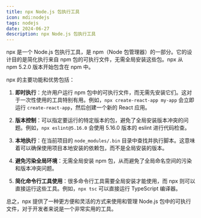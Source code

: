 ```yaml
---
title: npx Node.js 包执行工具
icon: mdi:nodejs
tags: nodejs
date: 2024-06-27
description: npx Node.js 包执行工具
---
```


npx 是一个 Node.js 包执行工具，是 npm（Node 包管理器）的一部分。它的设计目的是简化执行来自 npm 包的可执行文件，无需全局安装这些包。npx 从 npm 5.2.0 版本开始包含在 npm 中。

npx 的主要功能和优势包括：

1. **即时执行**：允许用户运行 npm 包中的可执行文件，而无需先安装它们。这对于一次性使用的工具特别有用。例如，`npx create-react-app my-app` 会立即运行 `create-react-app`，然后创建一个新的 React 应用。

2. **版本控制**：可以指定要运行的特定版本的包，避免了全局安装版本冲突的问题。例如，`npx eslint@5.16.0` 会使用 5.16.0 版本的 eslint 进行代码检查。

3. **本地执行**：在当前项目的 `node_modules/.bin` 目录中查找并执行脚本。这意味着可以确保使用项目本地安装的依赖包，而不是全局安装的版本。

4. **避免污染全局环境**：无需全局安装 npm 包，从而避免了全局命名空间的污染和版本冲突问题。

5. **简化命令行工具使用**：很多命令行工具需要全局安装才能使用，而 npx 则可以直接运行这些工具。例如，`npx tsc` 可以直接运行 TypeScript 编译器。

总之，npx 提供了一种更方便和灵活的方式来使用和管理 Node.js 包中的可执行文件，对于开发者来说是一个非常实用的工具。
